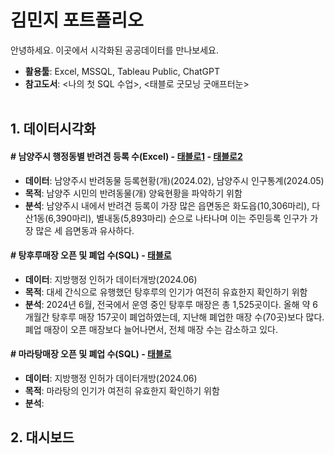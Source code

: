 # **김민지 포트폴리오**
안녕하세요. 이곳에서 시각화된 공공데이터를 만나보세요.

- **활용툴**: Excel, MSSQL, Tableau Public, ChatGPT
- **참고도서**: <나의 첫 SQL 수업>, <태블로 굿모닝 굿애프터눈><br><br/>
  
## **1. 데이터시각화**
#### **# 남양주시 행정동별 반려견 등록 수(Excel)   - [태블로1](https://public.tableau.com/app/profile/mzkim/viz/3_17178536456650/1)&nbsp;- [태블로2](https://public.tableau.com/shared/35Z4SXZ2H?:display_count=n&:origin=viz_share_link)**
- **데이터**: 남양주시 반려동물 등록현황(개)(2024.02), 남양주시 인구통계(2024.05)
- **목적**: 남양주 시민의 반려동물(개) 양육현황을 파악하기 위함
- **분석**: 남양주시 내에서 반려견 등록이 가장 많은 읍면동은 화도읍(10,306마리), 다산1동(6,390마리), 별내동(5,893마리) 순으로 나타나며 이는 주민등록 인구가 가장 많은 세 읍면동과 유사하다.

#### **# 탕후루매장 오픈 및 폐업 수(SQL)  - [태블로](https://public.tableau.com/views/2024_06__17185326601780/1_1?:language=ko-KR&publish=yes&:sid=&:display_count=n&:origin=viz_share_link)**
- **데이터**: 지방행정 인허가 데이터개방(2024.06)
- **목적**: 대세 간식으로 유행했던 탕후루의 인기가 여전히 유효한지 확인하기 위함
- **분석**: 2024년 6월, 전국에서 운영 중인 탕후루 매장은 총 1,525곳이다. 올해 약 6개월간 탕후루 매장 157곳이 폐업하였는데, 지난해 폐업한 매장 수(70곳)보다 많다. 폐업 매장이 오픈 매장보다 늘어나면서, 전체 매장 수는 감소하고 있다.

#### **# 마라탕매장 오픈 및 폐업 수(SQL)  - [태블로]()**
- **데이터**: 지방행정 인허가 데이터개방(2024.06)
- **목적**: 마라탕의 인기가 여전히 유효한지 확인하기 위함
- **분석**: 


## **2. 대시보드**






